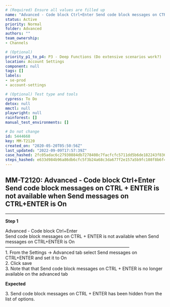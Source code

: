 ```yaml
---
# (Required) Ensure all values are filled up
name: "Advanced - Code block Ctrl+Enter Send code block messages on CTRL + ENTER is not available when Send messages on CTRL+ENTER is On"
status: Active
priority: Normal
folder: Advanced
authors: ""
team_ownership: 
- Channels

# (Optional)
priority_p1_to_p4: P3 - Deep Functions (Do extensive scenarios work?)
location: Account Settings
component: null
tags: []
labels: 
- se-prod
- account-settings

# (Optional) Test type and tools
cypress: To Do
detox: null
mmctl: null
playwright: null
rainforest: []
manual_test_environments: []

# Do not change
id: 5444668
key: MM-T2120
created_on: "2020-05-20T05:50:56Z"
last_updated: "2022-09-09T17:57:39Z"
case_hashed: 2fc05adac6c27930884db7278408c7facfcfc5711dd5b6de182243f8362c532decc8ed1074447cd2251720e8dcc7ab52
steps_hashed: e633d984b96a86db6cfc5f3b24a68c3da677f2e157a5b9fc108f8b6f42d64e6df64534d0d751079b15a0e3a9abaf6bcd
---
```


<!-- (Auto-generated) Based on frontmatter's "key" and "name" -->

## MM-T2120: Advanced - Code block Ctrl+Enter Send code block messages on CTRL + ENTER is not available when Send messages on CTRL+ENTER is On

---

**Step 1**

Advanced - Code block Ctrl+Enter\
Send code block messages on CTRL + ENTER is not available when Send messages on CTRL+ENTER is On\
————————————————————————————\
1\. From the Settings -> Advanced tab select Send messages on CTRL+ENTER and set it to On\
2\. Click save\
3\. Note that that Send code block messages on CTRL + ENTER is no longer available on the advanced tab

**Expected**

3\. Send code block messages on CTRL + ENTER has been hidden from the list of options.
